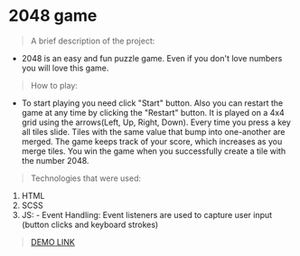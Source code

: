 # 2048 game

> A brief description of the project:
 - 2048 is an easy and fun puzzle game. Even if you don't love numbers you  will love this game.

 > How to play:
  - To start playing you need click "Start" button. Also you can restart the game at any time by clicking the "Restart" button. It is played on a 4x4 grid using the arrows(Left, Up, Right, Down). Every time you press a key all tiles slide. Tiles with the same value that bump into one-another are merged. The game keeps track of your score, which increases as you merge tiles. You win the game when you successfully create a tile with the number 2048.

 > Technologies that were used:
  1) HTML
  2) SCSS
  3) JS:
    - Event Handling: Event listeners are used to capture user input (button clicks and keyboard strokes)

   > [DEMO LINK](https://Vitalii-Belostotskiy.github.io/2048-game)

